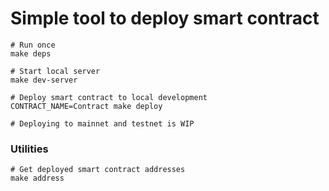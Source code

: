 # Simple tool to deploy smart contract

```
# Run once
make deps

# Start local server
make dev-server

# Deploy smart contract to local development
CONTRACT_NAME=Contract make deploy

# Deploying to mainnet and testnet is WIP
```

### Utilities

```
# Get deployed smart contract addresses
make address
```
